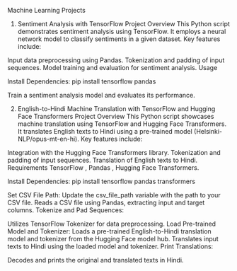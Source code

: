 Machine Learning Projects
1. Sentiment Analysis with TensorFlow
Project Overview
This Python script demonstrates sentiment analysis using TensorFlow.
It employs a neural network model to classify sentiments in a given dataset. Key features include:

Input data preprocessing using Pandas.
Tokenization and padding of input sequences.
Model training and evaluation for sentiment analysis.
Usage

Install Dependencies:
pip install tensorflow pandas

Train a sentiment analysis model and evaluates its performance.


2. English-to-Hindi Machine Translation with TensorFlow and Hugging Face Transformers
Project Overview
This Python script showcases machine translation using TensorFlow and Hugging Face Transformers. It translates English texts to Hindi using
a pre-trained model (Helsinki-NLP/opus-mt-en-hi). Key features include:

Integration with the Hugging Face Transformers library.
Tokenization and padding of input sequences.
Translation of English texts to Hindi.
Requirements
TensorFlow , Pandas , Hugging Face Transformers.

Install Dependencies:
pip install tensorflow pandas transformers

Set CSV File Path:
Update the csv_file_path variable with the path to your CSV file.
Reads a CSV file using Pandas, extracting input and target columns.
Tokenize and Pad Sequences:

Utilizes TensorFlow Tokenizer for data preprocessing.
Load Pre-trained Model and Tokenizer:
Loads a pre-trained English-to-Hindi translation model and tokenizer from the Hugging Face model hub.
Translates input texts to Hindi using the loaded model and tokenizer.
Print Translations:

Decodes and prints the original and translated texts in Hindi.
